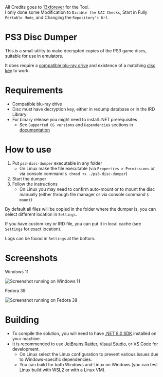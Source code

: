 All Credits goes to [13xforever](https://github.com/13xforever) for the Tool.\
I only done some Modification to `Disable the UAC Checks`, Start in Fully `Portable Mode`, and Changing the `Repository's Url`.

PS3 Disc Dumper
===============
This is a small utility to make decrypted copies of the PS3 game discs, suitable for use in emulators.

It does require a [compatible blu-ray drive](https://rpcs3.net/quickstart#dumping_drives) and existence of a matching [disc key](http://www.psdevwiki.com/ps3/Bluray_disc#IRD_file) to work.

Requirements
============
* Compatible blu-ray drive
* Disc must have decryption key, either in redump database or in the IRD Library
* For binary release you might need to install .NET prerequisites
  * See `Supported OS versions` and `Dependencies` sections in [documentation](https://learn.microsoft.com/en-us/dotnet/core/install/windows?tabs=net60#dependencies)

How to use
==========
1. Put `ps3-disc-dumper` executable in any folder
   * On Linux make the file executable (via `Properties > Permissions` or via console command `$ chmod +x ./ps3-disc-dumper`)
2. Start the dumper
3. Follow the instructions
    * On Linux you may need to confirm auto-mount or to mount the disc manually (either through file manager or via console command `$ mount`)

By default all files will be copied in the folder where the dumper is, you can select different location in `Settings`.

If you have custom key or IRD file, you can put it in local cache (see `Settings` for exact location).

Logs can be found in `Settings` at the bottom.

Screenshots
===========
Windows 11

<picture>
  <source media="(prefers-color-scheme: dark)" srcset="./screenshots/windows11-dark.png">
  <source media="(prefers-color-scheme: light)" srcset="./screenshots/windows11-light.png">
  <img alt="Screenshot running on Windows 11" src="./screenshots/windows11-dark.png">
</picture>

Fedora 39

<picture>
  <source media="(prefers-color-scheme: dark)" srcset="./screenshots/fedora-dark.png">
  <source media="(prefers-color-scheme: light)" srcset="./screenshots/fedora-light.png">
  <img alt="Screenshot running on Fedora 38" src="./screenshots/fedora-dark.png">
</picture>

Building
========
* To compile the solution, you will need to have [.NET 8.0 SDK](https://www.microsoft.com/net/download) installed on your machine.
* It is recommended to use [JetBrains Raider](https://www.jetbrains.com/rider/), [Visual Studio](https://visualstudio.microsoft.com/), or [VS Code](https://code.visualstudio.com/) for development.
  * On Linux select the Linux configuration to prevent various issues due to Windows-specific dependencies.
  * You can build for both Windows and Linux on Windows (you can test Linux build with WSL2 or with a Linux VM).
